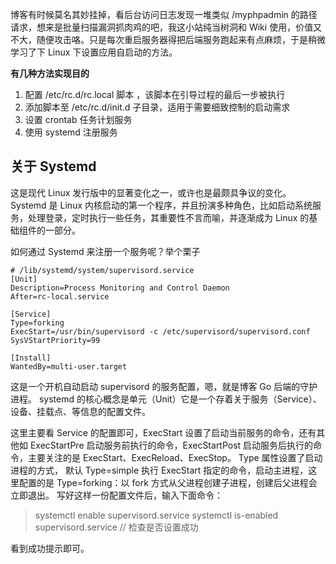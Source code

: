 博客有时候莫名其妙挂掉，看后台访问日志发现一堆类似 /myphpadmin 的路径请求，想来是批量扫描漏洞抓肉鸡的吧，我这小站纯当树洞和 Wiki 使用，价值又不大，随便攻击咯。只是每次重启服务器得把后端服务跑起来有点麻烦，于是稍微学习了下 Linux 下设置应用自启动的方法。

**有几种方法实现目的**
1. 配置 /etc/rc.d/rc.local 脚本 ，该脚本在引导过程的最后一步被执行
2. 添加脚本至 /etc/rc.d/init.d 子目录，适用于需要细致控制的启动需求
3. 设置 crontab 任务计划服务
4. 使用 systemd 注册服务

## 关于 Systemd
这是现代 Linux 发行版中的显著变化之一，或许也是最颇具争议的变化。 Systemd 是 Linux 内核启动的第一个程序，并且扮演多种角色，比如启动系统服务，处理登录，定时执行一些任务，其重要性不言而喻，并逐渐成为 Linux 的基础组件的一部分。

如何通过 Systemd 来注册一个服务呢？举个栗子
```
# /lib/systemd/system/supervisord.service
[Unit]
Description=Process Monitoring and Control Daemon
After=rc-local.service

[Service]
Type=forking
ExecStart=/usr/bin/supervisord -c /etc/supervisord/supervisord.conf
SysVStartPriority=99

[Install]
WantedBy=multi-user.target
```
这是一个开机自动启动 supervisord 的服务配置，嗯，就是博客 Go 后端的守护进程。
systemd 的核心概念是单元（Unit）它是一个存着关于服务（Service）、设备、挂载点、等信息的配置文件。

这里主要看 Service 的配置即可，ExecStart 设置了启动当前服务的命令，还有其他如 ExecStartPre 启动服务前执行的命令，ExecStartPost 启动服务后执行的命令，主要关注的是 ExecStart、ExecReload、ExecStop。
Type 属性设置了启动进程的方式， 默认 Type=simple 执行 ExecStart 指定的命令，启动主进程，这里配置的是
 Type=forking：以 fork 方式从父进程创建子进程，创建后父进程会立即退出。
写好这样一份配置文件后，输入下面命令：
> systemctl enable supervisord.service 
> systemctl is-enabled supervisord.service // 检查是否设置成功

看到成功提示即可。
    